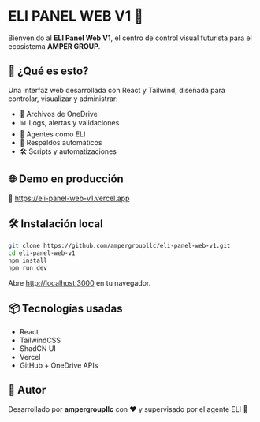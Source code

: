 # ELI PANEL WEB V1 🚀

Bienvenido al **ELI Panel Web V1**, el centro de control visual futurista para el ecosistema **AMPER GROUP**.

## 🧠 ¿Qué es esto?
Una interfaz web desarrollada con React y Tailwind, diseñada para controlar, visualizar y administrar:

- 📁 Archivos de OneDrive
- 📊 Logs, alertas y validaciones
- 🧠 Agentes como ELI
- 📎 Respaldos automáticos
- 🛠️ Scripts y automatizaciones

## 🌐 Demo en producción
🔗 https://eli-panel-web-v1.vercel.app

## 🛠 Instalación local

```bash
git clone https://github.com/ampergroupllc/eli-panel-web-v1.git
cd eli-panel-web-v1
npm install
npm run dev
```

Abre [http://localhost:3000](http://localhost:3000) en tu navegador.

## 📦 Tecnologías usadas
- React
- TailwindCSS
- ShadCN UI
- Vercel
- GitHub + OneDrive APIs

## 👤 Autor
Desarrollado por **ampergroupllc** con ❤️ y supervisado por el agente ELI 🤖

